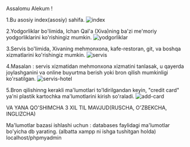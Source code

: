 Assalomu Alekum !

1.Bu asosiy index(asosiy) sahifa.
![index](https://github.com/XAYTIMETOV/GitHub-WEB/assets/127207945/665078d4-ffde-4be6-96c8-922053cdc8a3)

2.Yodgorliklar bo'limida, Ichan Qal'a (Xiva)ning ba'zi me'moriy yodgorliklarini ko'rishingiz mumkin.
![yodgorliklar](https://github.com/XAYTIMETOV/GitHub-WEB/assets/127207945/ed8cf7ca-e54f-466d-af70-ad68d9accf6b)

3.Servis bo'limida, Xivaning mehmonxona, kafe-restoran, git, va boshqa xizmatlarini ko'rishingiz mumkin.
![servis](https://github.com/XAYTIMETOV/GitHub-WEB/assets/127207945/5b1ecc45-d32e-4b4a-a82f-311a45b3c112)

4.Masalan : servis xizmatidan mehmonxona xizmatini tanlasak, u qayerda joylashganini va online buyurtma berish yoki bron qilish mumkinligi ko'rsatilgan.
![servis-hotel](https://github.com/XAYTIMETOV/GitHub-WEB/assets/127207945/2a95b3e1-9d2a-4db8-88b2-c42dca32c702)

5.Bron qilishinng kerakli ma'lumotlari to'ldirilgandan keyin, "credit card" ya'ni plastik kartochka ma'lumotlarini kirish so'raladi.
![add-card](https://github.com/XAYTIMETOV/GitHub-WEB/assets/127207945/b2bf0698-6e99-4372-952c-46ccca9fd8d1)


VA YANA QO'SHIMCHA 3 XIL TIL MAVJUD(RUSCHA, O'ZBEKCHA, INGLIZCHA)

Ma'lumotlar bazasi ishlashi uchun : databases faylidagi ma'lumotlar bo'yicha db yarating. (albatta xampp ni ishga tushitgan holda) 
localhost/phpmyadmin
